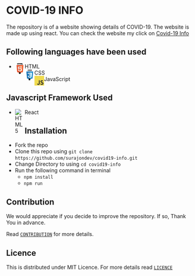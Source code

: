 # COVID-19 INFO


The repository is of a website showing details of COVID-19. The website is made up using react. You  can check the website my click on [Covid-19 Info](https://surajondev.github.io/covid19-info/)

## Following languages have been used
- <img align="left" alt="HTML5" width="26px" src="https://raw.githubusercontent.com/github/explore/80688e429a7d4ef2fca1e82350fe8e3517d3494d/topics/html/html.png" /> HTML
- <img align="left" alt="CSS3" width="26px" src="https://raw.githubusercontent.com/github/explore/80688e429a7d4ef2fca1e82350fe8e3517d3494d/topics/css/css.png" /> CSS
- <img align="left" alt="JavaScript" width="26px" src="https://raw.githubusercontent.com/github/explore/80688e429a7d4ef2fca1e82350fe8e3517d3494d/topics/javascript/javascript.png" /> JavaScript

## Javascript Framework Used
- <img align="left" alt="HTML5" width="26px" src="https://www.iconfinder.com/data/icons/logos-3/600/React.js_logo-512.png" /> React


## Installation 
- Fork the repo
- Clone this repo using `git clone https://github.com/surajondev/covid19-info.git`
- Change Directory to using `cd covid19-info`
- Run the following command in terminal
  - `npm install`
  - `npm run`

## Contribution
We would appreciate if you decide to improve the repository.
If so, Thank You in advance.

Read [`CONTRIBUTION`](https://github.com/surajondev/covid19-info/blob/master/CONTRIBUTION.md) for more details.

## Licence
This is distributed under MIT Licence. For more details read [`LICENCE`](https://github.com/surajondev/covid19-info/blob/master/LICENSE)
